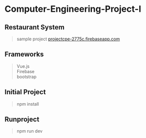 # Computer-Engineering-Project-I
## Restaurant System

> sample project
> <a href="projectcpe-2775c.firebaseapp.com">projectcpe-2775c.firebaseapp.com</a>

## Frameworks
> Vue.js <br>
> Firebase <br>
> bootstrap

## Initial Project
> npm install

## Runproject
> npm run dev
